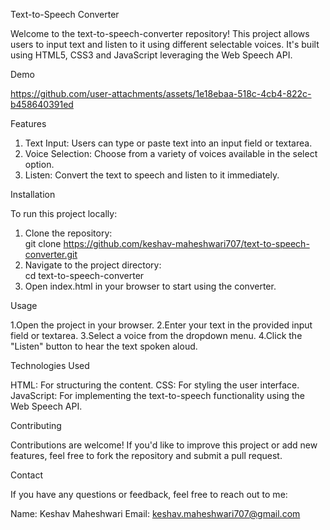 Text-to-Speech Converter

Welcome to the text-to-speech-converter repository! This project allows users to input text and listen to it using different selectable voices. It's built using HTML5, CSS3 and JavaScript leveraging the Web Speech API.

Demo

https://github.com/user-attachments/assets/1e18ebaa-518c-4cb4-822c-b458640391ed


Features

1. Text Input: Users can type or paste text into an input field or textarea.
2. Voice Selection: Choose from a variety of voices available in the select option.
3. Listen: Convert the text to speech and listen to it immediately.

Installation

To run this project locally:
1. Clone the repository:
   <br>
   git clone https://github.com/keshav-maheshwari707/text-to-speech-converter.git
2. Navigate to the project directory:
   <br>
   cd text-to-speech-converter
3. Open index.html in your browser to start using the converter.





Usage

1.Open the project in your browser.
2.Enter your text in the provided input field or textarea.
3.Select a voice from the dropdown menu.
4.Click the "Listen" button to hear the text spoken aloud.

Technologies Used

HTML: For structuring the content.
CSS: For styling the user interface.
JavaScript: For implementing the text-to-speech functionality using the Web Speech API.

Contributing

Contributions are welcome! If you'd like to improve this project or add new features, feel free to fork the repository and submit a pull request.

Contact

If you have any questions or feedback, feel free to reach out to me:

Name: Keshav Maheshwari
Email: keshav.maheshwari707@gmail.com
